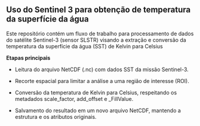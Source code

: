 ## Uso do Sentinel 3 para obtenção de temperatura da superfície da água  

Este repositório contém um fluxo de trabalho para processamento de dados do satélite Sentinel-3 (sensor SLSTR) visando a extração e conversão da temperatura da superfície da água (SST) de Kelvin para Celsius  

**Etapas principais**  
- Leitura do arquivo NetCDF (.nc) com dados SST da missão Sentinel-3.  
 
- Recorte espacial para limitar a análise a uma região de interesse (ROI).  

- Conversão da temperatura de Kelvin para Celsius, respeitando os metadados scale_factor, add_offset e _FillValue.  
  
- Salvamento do resultado em um novo arquivo NetCDF, mantendo a estrutura e os atributos originais.  